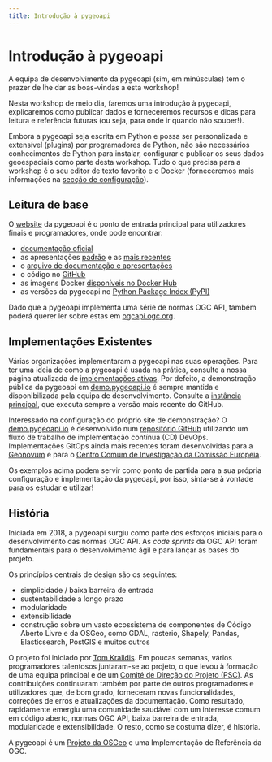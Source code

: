 ```yaml
---
title: Introdução à pygeoapi
---
```


# Introdução à pygeoapi

A equipa de desenvolvimento da pygeoapi (sim, em minúsculas) tem o prazer de lhe dar as boas-vindas a esta workshop!

Nesta workshop de meio dia, faremos uma introdução à pygeoapi, explicaremos como publicar dados e forneceremos recursos e dicas para leitura e referência futuras (ou seja, para onde ir quando não souber!).

Embora a pygeoapi seja escrita em Python e possa ser personalizada e extensível (plugins) por programadores de Python, não são necessários conhecimentos de Python para instalar, configurar e publicar os seus dados geoespaciais como parte desta workshop. Tudo o que precisa para a workshop é o seu editor de texto favorito e o Docker (forneceremos mais informações na [secção de configuração](setup.md)).

## Leitura de base

O [website](https://pygeoapi.io) da pygeoapi é o ponto de entrada principal para utilizadores finais e programadores, onde pode encontrar:

*   [documentação oficial](https://docs.pygeoapi.io)
*   as apresentações [padrão](https://pygeoapi.io/presentations/default) e as [mais recentes](https://pygeoapi.io/presentations/foss4g2023)
*   o [arquivo de documentação e apresentações](https://pygeoapi.io/documentation)
*   o código no [GitHub](https://github.com/geopython/pygeoapi)
*   as imagens Docker [disponíveis no Docker Hub](https://hub.docker.com/r/geopython/pygeoapi)
*   as versões da pygeoapi no [Python Package Index (PyPI)](https://pypi.org/project/pygeoapi)

Dado que a pygeoapi implementa uma série de normas OGC API, também poderá querer ler sobre estas em [ogcapi.ogc.org](https://ogcapi.ogc.org).

## Implementações Existentes

Várias organizações implementaram a pygeoapi nas suas operações. Para ter uma ideia de como a pygeoapi é usada na prática, consulte a nossa página atualizada de [implementações ativas](https://github.com/geopython/pygeoapi/wiki/LiveDeployments). Por defeito, a demonstração pública da pygeoapi em [demo.pygeoapi.io](https://demo.pygeoapi.io) é sempre mantida e disponibilizada pela equipa de desenvolvimento. Consulte a [instância principal](https://demo.pygeoapi.io/master), que executa sempre a versão mais recente do GitHub.

Interessado na configuração do próprio site de demonstração? O [demo.pygeoapi.io](https://demo.pygeoapi.io) é desenvolvido num [repositório GitHub](https://github.com/geopython/demo.pygeoapi.io) utilizando um fluxo de trabalho de implementação contínua (CD) DevOps.
Implementações GitOps ainda mais recentes foram desenvolvidas para a [Geonovum](https://github.com/Geonovum/ogc-api-testbed) e para o [Centro Comum de Investigação da Comissão Europeia](https://github.com/justb4/ogc-api-jrc).

Os exemplos acima podem servir como ponto de partida para a sua própria configuração e implementação da pygeoapi, por isso, sinta-se à vontade para os estudar e utilizar!

## História

Iniciada em 2018, a pygeoapi surgiu como parte dos esforços iniciais para o desenvolvimento das normas OGC API. As *code sprints* da OGC API foram fundamentais para o desenvolvimento ágil e para lançar as bases do projeto.

Os princípios centrais de design são os seguintes:

*   simplicidade / baixa barreira de entrada
*   sustentabilidade a longo prazo
*   modularidade
*   extensibilidade
*   construção sobre um vasto ecossistema de componentes de Código Aberto Livre e da OSGeo, como GDAL, rasterio, Shapely, Pandas, Elasticsearch, PostGIS e muitos outros

O projeto foi iniciado por [Tom Kralidis](https://github.com/tomkralidis). Em poucas semanas, vários programadores talentosos juntaram-se ao projeto, o que levou à formação de uma equipa principal e de um [Comité de Direção do Projeto (PSC)](https://pygeoapi.io/community/psc). As contribuições continuaram também por parte de outros programadores e utilizadores que, de bom grado, forneceram novas funcionalidades, correções de erros e atualizações da documentação. Como resultado, rapidamente emergiu uma comunidade saudável com um interesse comum em código aberto, normas OGC API, baixa barreira de entrada, modularidade e extensibilidade. O resto, como se costuma dizer, é história.

A pygeoapi é um [Projeto da OSGeo](https://www.osgeo.org/projects/pygeoapi) e uma Implementação de Referência da OGC.